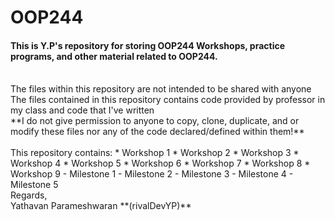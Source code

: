 # OOP244

#### This is Y.P's repository for storing OOP244 Workshops, practice programs, and other material related to OOP244. 
<br />
The files within this repository are not intended to be shared with anyone 
<br />
The files contained in this repository contains code provided by professor in my class and code that I've written
<br />
**I do not give permission to anyone to copy, clone, duplicate, and or modify these files nor any of the code declared/defined within them!**
<br /><br />
This repository contains: 
* Workshop 1 
* Workshop 2
* Workshop 3
* Workshop 4
* Workshop 5
* Workshop 6
* Workshop 7
* Workshop 8
* Workshop 9
- Milestone 1
- Milestone 2
- Milestone 3
- Milestone 4
- Milestone 5

<br />
Regards,
<br />
Yathavan Parameshwaran **(rivalDevYP)**
